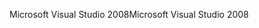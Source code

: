 <span data-ttu-id="e7867-101">Microsoft Visual Studio 2008</span><span class="sxs-lookup"><span data-stu-id="e7867-101">Microsoft Visual Studio 2008</span></span>
